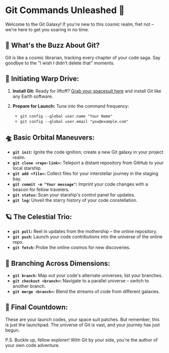 # Git Commands Unleashed 🚀

Welcome to the Git Galaxy! If you're new to this cosmic realm, fret not – we're here to get you soaring in no time.

## 🌌 What's the Buzz About Git?

Git is like a cosmic librarian, tracking every chapter of your code saga. Say goodbye to the "I wish I didn't delete that" moments.

## 🚀 Initiating Warp Drive:

1. **Install Git:** Ready for liftoff? [Grab your spacesuit here](https://git-scm.com/downloads) and install Git like any Earth software.

2. **Prepare for Launch:** Tune into the command frequency:
   - `git config --global user.name "Your Name"`
   - `git config --global user.email "you@example.com"`

## 🛸 Basic Orbital Maneuvers:

- **`git init`:** Ignite the code ignition; create a new Git galaxy in your project realm.
- **`git clone <repo-link>`:** Teleport a distant repository from GitHub to your local starship.
- **`git add <file>`:** Collect files for your interstellar journey in the staging bay.
- **`git commit -m "Your message"`:** Imprint your code changes with a beacon for fellow travelers.
- **`git status`:** Scan your starship's control panel for updates.
- **`git log`:** Unveil the starry history of your code constellation.

## 🪐 The Celestial Trio:

- **`git pull`:** Reel in updates from the mothership – the online repository.
- **`git push`:** Launch your code contributions into the universe of the online repo.
- **`git fetch`:** Probe the online cosmos for new discoveries.

## 🌠 Branching Across Dimensions:

- **`git branch`:** Map out your code's alternate universes; list your branches.
- **`git checkout <branch>`:** Navigate to a parallel universe – switch to another branch.
- **`git merge <branch>`:** Blend the streams of code from different galaxies.

## 🚀 Final Countdown:

These are your launch codes, your space suit patches. But remember, this is just the launchpad. The universe of Git is vast, and your journey has just begun.

P.S. Buckle up, fellow explorer! With Git by your side, you're the author of your own code adventure.
